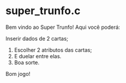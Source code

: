 # super_trunfo.c

Bem vindo ao Super Trunfo!
Aqui você poderá:

Inserir dados de 2 cartas;
1. Escolher 2 atributos das cartas;
2. E duelar entre elas.
3. Boa sorte.

Bom jogo!